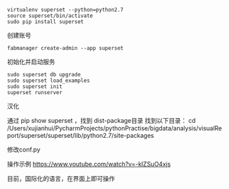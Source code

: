 ```
virtualenv superset --python=python2.7
source superset/bin/activate
sudo pip install superset
```
创建账号
```
fabmanager create-admin --app superset
```
初始化并启动服务
```
sudo superset db upgrade
sudo superset load_examples
sudo superset init
superset runserver
```

汉化

通过 pip show superset ，找到 dist-package目录
找到以下目录：
cd /Users/xujianhui/PycharmProjects/pythonPractise/bigdata/analysis/visualReport/superset/superset/lib/python2.7/site-packages


修改conf.py


操作示例
https://www.youtube.com/watch?v=-kIZSuO4xjs

目前，国际化的语言，在界面上即可操作